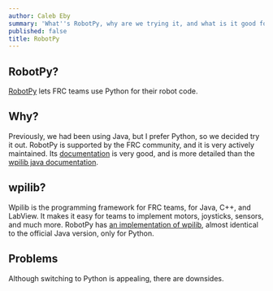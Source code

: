 ```yaml
---
author: Caleb Eby
summary: 'What''s RobotPy, why are we trying it, and what is it good for?'
published: false
title: RobotPy
---
```

## RobotPy?

[RobotPy](https://robotpy.github.io/) lets FRC teams use Python for their robot code.

## Why?
Previously, we had been using Java, but I prefer Python, so we decided try it out. RobotPy is supported by the FRC community, and it is very actively maintained. Its [documentation](http://robotpy.readthedocs.io/) is very good, and is more detailed than the [wpilib java documentation](http://first.wpi.edu/FRC/roborio/release/docs/java/).

## wpilib?

Wpilib is the programming framework for FRC teams, for Java, C++, and LabView. It makes it easy for teams to implement motors, joysticks, sensors, and much more. RobotPy has [an implementation of wpilib](http://robotpy.readthedocs.io/en/latest/wpilib.html), almost identical to the official Java version, only for Python.

## Problems
Although switching to Python is appealing, there are downsides.
